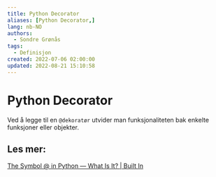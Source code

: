 ```yaml
---
title: Python Decorator
aliases: [Python Decorator,]
lang: nb-NO
authors:
  - Sondre Grønås
tags:
  - Definisjon
created: 2022-07-06 02:00:00
updated: 2022-08-21 15:10:58
---
```

# Python Decorator
Ved å legge til en `@dekoratør` utvider man funksjonaliteten bak enkelte funksjoner eller objekter.

## Les mer:
[The Symbol @ in Python — What Is It? | Built In](https://builtin.com/software-engineering-perspectives/python-symbol)